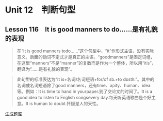 ﻿ # Unit 12　判断句型
 ## Lesson 116　It is good manners to do……是有礼貌的表现
 
> 在“It is good manners todo……”这个句型中，“it”作形式主语，没有实际意义，后面的动词不定式才是真正的主语。“goodmanners”是固定词组，在这里“manners”不是“manner”的复数而是作为一个整体，所以用“itis”，翻译为“……是有礼貌的表现”。

> 此句型的标准表达为“It is+名词/名词短语+for/of sb.+to dosth.”。其中的名词或名词短语除了good manners，还有time、apity、human、idea等。例如：It is time to hand in yourpaper.到了交论文的时间了。It is a good idea to listen to English songsevery day.每天听英语歌曲是个好主意。It is human to doubt.怀疑是人的天性。


 [生成题库](./question/f116.json)